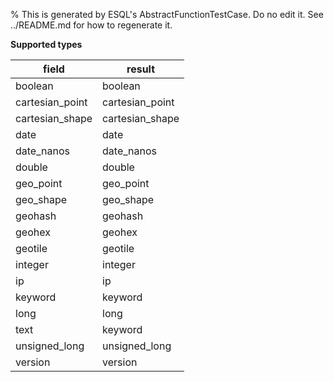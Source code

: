 % This is generated by ESQL's AbstractFunctionTestCase. Do no edit it. See ../README.md for how to regenerate it.

**Supported types**

| field | result |
| --- | --- |
| boolean | boolean |
| cartesian_point | cartesian_point |
| cartesian_shape | cartesian_shape |
| date | date |
| date_nanos | date_nanos |
| double | double |
| geo_point | geo_point |
| geo_shape | geo_shape |
| geohash | geohash |
| geohex | geohex |
| geotile | geotile |
| integer | integer |
| ip | ip |
| keyword | keyword |
| long | long |
| text | keyword |
| unsigned_long | unsigned_long |
| version | version |

